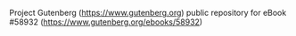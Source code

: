 Project Gutenberg (https://www.gutenberg.org) public repository for
eBook #58932 (https://www.gutenberg.org/ebooks/58932)

